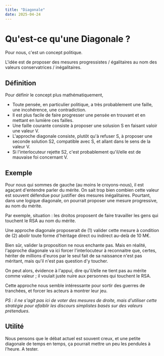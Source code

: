 ```yaml
---
title: "Diagonale"
date: 2025-04-24
---
```


# Qu'est-ce qu'une Diagonale ?

Pour nous, c'est un concept politique.

L'idée est de proposer des mesures progressistes / égalitaires au nom des valeurs conservatrices / inégalitaires.

## Définition

Pour définir le concept plus mathématiquement,

- Toute pensée, en particulier politique, a très probablement une faille, une incohérence, une contradiction.
- Il est plus facile de faire progresser une pensée en trouvant et en mettant en lumière ces failles.
- Une faille courante consiste à proposer une solusion S en faisant valoir une valeur V.
- L'approche diagonale consiste, plutôt qu'à refuser S, à proposer une seconde solution S2, compatible avec S, et allant dans le sens de la valeur V.
- Si l'interlocuteur rejette S2, c'est probablement qu'il/elle est de mauvaise foi concernant V.

## Exemple

Pour nous qui sommes de gauche (au moins le croyons-nous), il est agaçant d'entendre parler du mérite. On sait trop bien combien cette valeur est souvent défendue pour justifier des mesures inégalitaires. Pourtant, dans une logique diagonale, on pourrait proposer une mesure progressive, au nom du mérite.

Par exemple, situation : les droitos proposent de faire travailler les gens qui touchent le RSA au nom du mérite.

Une approche diagonale proposerait de (1) valider cette mesure à condition de (2) abolir toute forme d'héritage direct ou indirect au-delà de 10 M€.

Bien sûr, valider la proposition ne nous enchante pas. Mais en réalité, l'approche diagonale va ici forcer l'interlocuteur à reconnaitre que, certes, hériter de millions d'euros par le seul fait de sa naissance n'est pas méritant, mais qu'il n'est pas question d'y toucher. 

On peut alors, évidence à l'appui, dire qu'il/elle ne tient pas au mérite comme valeur ; il voulait juste nuire aux personnes qui touchent le RSA.

Cette approche nous semble intéressante pour sortir des guerres de tranchées, et forcer les acteurs à montrer leur jeu.

*PS : il ne s'agit pas ici de voter des mesures de droite, mais d'utiliser cette stratégie pour afaiblir les discours simplistes basés sur des valeurs prétendues*.

## Utilité

Nous pensons que le débat actuel est souvent creux, et une petite diagonale de temps en temps, ça pourrait mettre un peu les pendules à l'heure. A tester.

